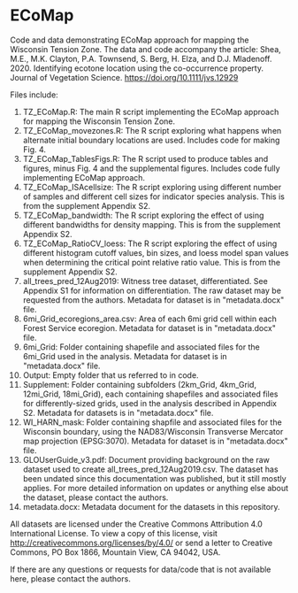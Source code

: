 # ECoMap
Code and data demonstrating ECoMap approach for mapping the Wisconsin Tension Zone. The data and code accompany the article: Shea, M.E., M.K. Clayton, P.A. Townsend, S. Berg, H. Elza, and D.J. Mladenoff. 2020. Identifying ecotone location using the co-occurrence property. Journal of Vegetation Science. https://doi.org/10.1111/jvs.12929

Files include:  
1. TZ_ECoMap.R: The main R script implementing the ECoMap approach for mapping the Wisconsin Tension Zone.
2. TZ_ECoMap_movezones.R: The R script exploring what happens when alternate initial boundary locations are used. Includes code for making Fig. 4. 
3. TZ_ECoMap_TablesFigs.R: The R script used to produce tables and figures, minus Fig. 4 and the supplemental figures. Includes code fully implementing ECoMap approach.
4. TZ_ECoMap_ISAcellsize: The R script exploring using different number of samples and different cell sizes for indicator species analysis. This is from the supplement Appendix S2.
5. TZ_ECoMap_bandwidth: The R script exploring the effect of using different bandwidths for density mapping. This is from the supplement Appendix S2.
6. TZ_ECoMap_RatioCV_loess: The R script exploring the effect of using different histogram cutoff values, bin sizes, and loess model span values when determining the critical point relative ratio value. This is from the supplement Appendix S2.
7. all_trees_pred_12Aug2019: Witness tree dataset, differentiated. See Appendix S1 for information on differentiation. The raw dataset may be requested from the authors. Metadata for dataset is in "metadata.docx" file.
8. 6mi_Grid_ecoregions_area.csv: Area of each 6mi grid cell within each Forest Service ecoregion. Metadata for dataset is in "metadata.docx" file.
9. 6mi_Grid: Folder containing shapefile and associated files for the 6mi_Grid used in the analysis. Metadata for dataset is in "metadata.docx" file.
10. Output: Empty folder that us referred to in code.
11. Supplement: Folder containing subfolders (2km_Grid, 4km_Grid, 12mi_Grid, 18mi_Grid), each containing shapefiles and associated files for differently-sized grids, used in the analysis described in Appendix S2. Metadata for datasets is in "metadata.docx" file.
12. WI_HARN_mask: Folder containing shapfile and associated files for the Wisconsin boundary, using the NAD83/Wisconsin Transverse Mercator map projection (EPSG:3070). Metadata for dataset is in "metadata.docx" file.
13. GLOUserGuide_v3.pdf: Document providing background on the raw dataset used to create all_trees_pred_12Aug2019.csv. The dataset has been undated since this documentation was published, but it still mostly applies. For more detailed information on updates or anything else about the dataset, please contact the authors.
14. metadata.docx: Metadata document for the datasets in this repository.

All datasets are licensed under the Creative Commons Attribution 4.0 International License. To view a copy of this license, visit http://creativecommons.org/licenses/by/4.0/ or send a letter to Creative Commons, PO Box 1866, Mountain View, CA 94042, USA. 

If there are any questions or requests for data/code that is not available here, please contact the authors.
